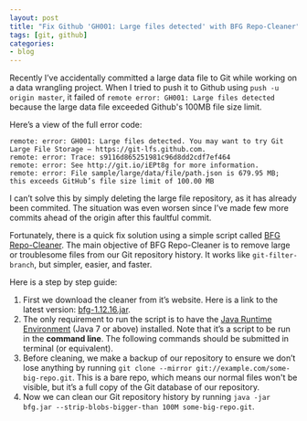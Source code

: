 ```yaml
---
layout: post
title: "Fix Github 'GH001: Large files detected' with BFG Repo-Cleaner"
tags: [git, github]
categories:
- blog
---
```


Recently I’ve accidentally committed a large data file to Git while working on a data wrangling project. When I tried to push it to Github using `push -u origin master`, it failed of `remote error: GH001: Large files detected` because the large data file exceeded Github's 100MB file size limit.

Here’s a view of the full error code:

```
remote: error: GH001: Large files detected. You may want to try Git Large File Storage — https://git-lfs.github.com.
remote: error: Trace: s9116d865251981c96d8dd2cdf7ef464
remote: error: See http://git.io/iEPt8g for more information.
remote: error: File sample/large/data/file/path.json is 679.95 MB; this exceeds GitHub’s file size limit of 100.00 MB
```

I can’t solve this by simply deleting the large file repository, as it has already been commited. The situation was even worsen since I’ve made few more commits ahead of the origin after this faultful commit.

Fortunately, there is a quick fix solution using a simple script called [BFG Repo-Cleaner](https://rtyley.github.io/bfg-repo-cleaner/). The main objective of BFG Repo-Cleaner is to remove large or troublesome files from our Git repository history. It works like `git-filter-branch`, but simpler, easier, and faster.

Here is a step by step guide:

1. First we download the cleaner from it’s website. Here is a link to the latest version: [bfg-1.12.16.jar](http://repo1.maven.org/maven2/com/madgag/bfg/1.12.16/bfg-1.12.16.jar). 
2. The only requirement to run the script is to have the [Java Runtime Environment](http://java.com/en/download/manual.jsp) (Java 7 or above) installed. Note that it’s a script to be run in the **command line**. The following commands should be submitted in terminal (or equivalent).
3. Before cleaning, we make a backup of our repository to ensure we don’t lose anything by running `git clone --mirror git://example.com/some-big-repo.git`. This is a bare repo, which means our normal files won't be visible, but it’s a full copy of the Git database of our repository.
4. Now we can clean our Git repository history by running `java -jar bfg.jar --strip-blobs-bigger-than 100M some-big-repo.git`.

